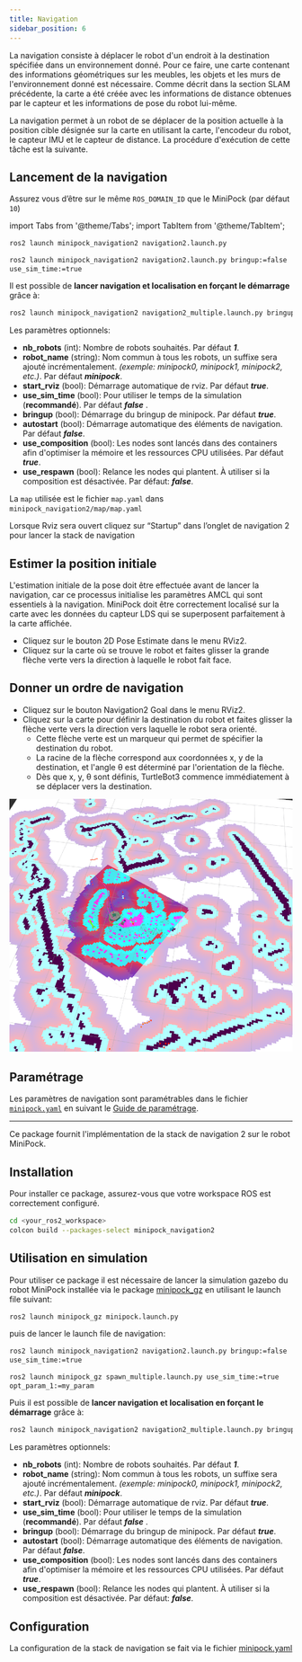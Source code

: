 ```yaml
---
title: Navigation
sidebar_position: 6
---
```




La navigation consiste à déplacer le robot d'un endroit à la destination spécifiée dans un environnement donné. Pour ce faire, une carte contenant des informations géométriques sur les meubles, les objets et les murs de l'environnement donné est nécessaire. Comme décrit dans la section SLAM précédente, la carte a été créée avec les informations de distance obtenues par le capteur et les informations de pose du robot lui-même.

La navigation permet à un robot de se déplacer de la position actuelle à la position cible désignée sur la carte en utilisant la carte, l'encodeur du robot, le capteur IMU et le capteur de distance. La procédure d'exécution de cette tâche est la suivante.

## Lancement de la navigation

Assurez vous d’être sur le même `ROS_DOMAIN_ID` que le MiniPock (par défaut `10`)

import Tabs from '@theme/Tabs';
import TabItem from '@theme/TabItem';

<Tabs>
<TabItem value="real" label="Réel" default>

```shell
ros2 launch minipock_navigation2 navigation2.launch.py
```

</TabItem>

<TabItem value="simulation" label="Simulation">

```shell
ros2 launch minipock_navigation2 navigation2.launch.py bringup:=false use_sim_time:=true
```

</TabItem>

<TabItem value="simulation_multiple" label="Simulation Multi-robot">

Il est possible de **lancer navigation et localisation en forçant le démarrage** grâce à:
```bash
ros2 launch minipock_navigation2 navigation2_multiple.launch.py bringup:=false use_sim_time:=true autostart:=true nb_robots:=nb_robots robot_name:=robot_name
```
Les paramètres optionnels:

- **nb_robots** (int): Nombre de robots souhaités. Par défaut ***1***.
- **robot_name** (string): Nom commun à tous les robots, un suffixe sera ajouté incrémentalement. *(exemple: minipock0, minipock1, minipock2, etc.)*. Par défaut ***minipock***.
- **start_rviz** (bool): Démarrage automatique de rviz. Par défaut ***true***.
- **use_sim_time** (bool): Pour utiliser le temps de la simulation (**recommandé**). Par défaut ***false*** .
- **bringup** (bool): Démarrage du bringup de minipock. Par défaut ***true***.
- **autostart** (bool): Démarrage automatique des éléments de navigation. Par défaut ***false***.
- **use_composition** (bool): Les nodes sont lancés dans des containers afin d'optimiser la mémoire et les ressources CPU utilisées. Par défaut ***true***.
- **use_respawn** (bool): Relance les nodes qui plantent. À utiliser si la composition est désactivée. Par défaut: ***false***.
</TabItem>

</Tabs>

La `map` utilisée est le fichier `map.yaml` dans `minipock_navigation2/map/map.yaml`

Lorsque Rviz sera ouvert cliquez sur “Startup” dans l’onglet de navigation 2 pour lancer la stack de navigation

## Estimer la position initiale

L'estimation initiale de la pose doit être effectuée avant de lancer la navigation, car ce processus initialise les paramètres AMCL qui sont essentiels à la navigation. MiniPock doit être correctement localisé sur la carte avec les données du capteur LDS qui se superposent parfaitement à la carte affichée.

- Cliquez sur le bouton 2D Pose Estimate dans le menu RViz2.
- Cliquez sur la carte où se trouve le robot et faites glisser la grande flèche verte vers la direction à laquelle le robot fait face.

## Donner un ordre de navigation

- Cliquez sur le bouton Navigation2 Goal dans le menu RViz2.
- Cliquez sur la carte pour définir la destination du robot et faites glisser la flèche verte vers la direction vers laquelle le robot sera orienté.
  - Cette flèche verte est un marqueur qui permet de spécifier la destination du robot.
  - La racine de la flèche correspond aux coordonnées x, y de la destination, et l'angle θ est déterminé par l'orientation de la flèche.
  - Dès que x, y, θ sont définis, TurtleBot3 commence immédiatement à se déplacer vers la destination.

![image](../img/1887772889.png)

## Paramétrage

Les paramètres de navigation sont paramétrables dans le fichier [`minipock.yaml`](https://github.com/catie-aq/minipock_navigation/blob/main/minipock_navigation2/param/minipock.yaml) en suivant le [Guide de paramétrage](https://navigation.ros.org/tuning/index.html).

___

Ce package fournit l'implémentation de la stack de navigation 2 sur le robot MiniPock.

## Installation

Pour installer ce package, assurez-vous que votre workspace ROS est correctement configuré.

```bash
cd <your_ros2_workspace>
colcon build --packages-select minipock_navigation2
```

## Utilisation en simulation

Pour utiliser ce package il est nécessaire de lancer la simulation gazebo du robot MiniPock installée via le package [minipock_gz](https://github.com/catie-aq/minipock_gz) en utilisant le launch file suivant:

<Tabs>
<TabItem value="simulation" label="Simulation">

```bash
ros2 launch minipock_gz minipock.launch.py
```

puis de lancer le launch file de navigation:

```shell
ros2 launch minipock_navigation2 navigation2.launch.py bringup:=false use_sim_time:=true
```

</TabItem>

<TabItem value="simulation_multiple" label="Simulation Multi-robot">

```shell
ros2 launch minipock_gz spawn_multiple.launch.py use_sim_time:=true opt_param_1:=my_param
```

Puis il est possible de **lancer navigation et localisation en forçant le démarrage** grâce à:

```bash
ros2 launch minipock_navigation2 navigation2_multiple.launch.py bringup:=false use_sim_time:=true autostart:=true nb_robots:=nb_robots robot_name:=robot_name
```
Les paramètres optionnels:

- **nb_robots** (int): Nombre de robots souhaités. Par défaut ***1***.
- **robot_name** (string): Nom commun à tous les robots, un suffixe sera ajouté incrémentalement. *(exemple: minipock0, minipock1, minipock2, etc.)*. Par défaut ***minipock***.
- **start_rviz** (bool): Démarrage automatique de rviz. Par défaut ***true***.
- **use_sim_time** (bool): Pour utiliser le temps de la simulation (**recommandé**). Par défaut ***false*** .
- **bringup** (bool): Démarrage du bringup de minipock. Par défaut ***true***.
- **autostart** (bool): Démarrage automatique des éléments de navigation. Par défaut ***false***.
- **use_composition** (bool): Les nodes sont lancés dans des containers afin d'optimiser la mémoire et les ressources CPU utilisées. Par défaut ***true***.
- **use_respawn** (bool): Relance les nodes qui plantent. À utiliser si la composition est désactivée. Par défaut: ***false***.
</TabItem>

</Tabs>

## Configuration

La configuration de la stack de navigation se fait via le
fichier [minipock.yaml](https://github.com/catie-aq/minipock_navigation/blob/main/minipock_navigation2/param/minipock.yaml)
